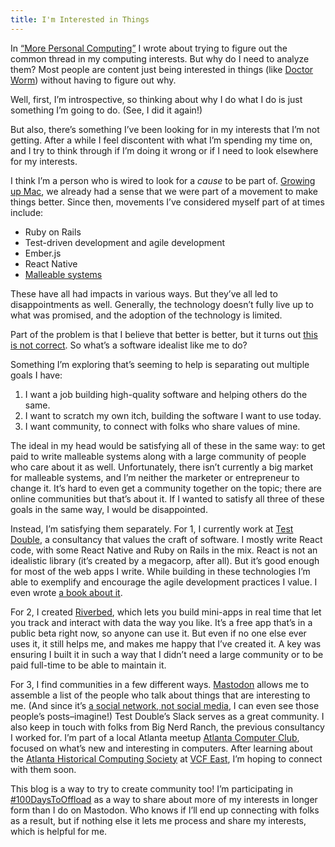 ```yaml
---
title: I'm Interested in Things
---
```


In [“More Personal Computing”](/2023/08/03/more-personal-computing) I wrote about trying to figure out the common thread in my computing interests. But why do I need to analyze them? Most people are content just being interested in things (like [Doctor Worm](https://youtu.be/mHliXVifhEM)) without having to figure out why.

Well, first, I’m introspective, so thinking about why I do what I do is just something I’m going to do. (See, I did it again!)

But also, there’s something I’ve been looking for in my interests that I’m not getting. After a while I feel discontent with what I’m spending my time on, and I try to think through if I’m doing it wrong or if I need to look elsewhere for my interests.

I think I’m a person who is wired to look for a *cause* to be part of. [Growing up Mac](/2023/08/06/growing-up-mac), we already had a sense that we were part of a movement to make things better. Since then, movements I’ve considered myself part of at times include:

- Ruby on Rails
- Test-driven development and agile development
- Ember.js
- React Native
- [Malleable systems](https://malleable.systems)

These have all had impacts in various ways. But they’ve all led to disappointments as well. Generally, the technology doesn’t fully live up to what was promised, and the adoption of the technology is limited.

Part of the problem is that I believe that better is better, but it turns out [this is not correct](https://dreamsongs.com/RiseOfWorseIsBetter.html). So what’s a software idealist like me to do?

Something I’m exploring that’s seeming to help is separating out multiple goals I have:

1. I want a job building high-quality software and helping others do the same.
2. I want to scratch my own itch, building the software I want to use today.
3. I want community, to connect with folks who share values of mine.

The ideal in my head would be satisfying all of these in the same way: to get paid to write malleable systems along with a large community of people who care about it as well. Unfortunately, there isn’t currently a big market for malleable systems, and I’m neither the marketer or entrepreneur to change it. It’s hard to even get a community together on the topic; there are online communities but that’s about it. If I wanted to satisfy all three of these goals in the same way, I would be disappointed.

Instead, I’m satisfying them separately. For 1, I currently work at [Test Double](https://testdouble.com), a consultancy that values the craft of software. I mostly write React code, with some React Native and Ruby on Rails in the mix. React is not an idealistic library (it’s created by a megacorp, after all). But it’s good enough for most of the web apps I write. While building in these technologies I’m able to exemplify and encourage the agile development practices I value. I even wrote [a book about it](https://outsidein.dev/).

For 2, I created [Riverbed](https://about.riverbed.app), which lets you build mini-apps in real time that let you track and interact with data the way you like. It’s a free app that’s in a public beta right now, so anyone can use it. But even if no one else ever uses it, it still helps me, and makes me happy that I’ve created it. A key was ensuring I built it in such a way that I didn’t need a large community or to be paid full-time to be able to maintain it.

For 3, I find communities in a few different ways. [Mastodon](https://joinmastodon.org) allows me to assemble a list of the people who talk about things that are interesting to me. (And since it’s [a social network, not social media](https://www.theatlantic.com/technology/archive/2022/11/twitter-facebook-social-media-decline/672074/), I can even see those people’s posts–imagine!) Test Double’s Slack serves as a great community. I also keep in touch with folks from Big Nerd Ranch, the previous consultancy I worked for. I’m part of a local Atlanta meetup [Atlanta Computer Club](https://www.meetup.com/atlanta-computer-club-dot-com/), focused on what’s new and interesting in computers. After learning about the [Atlanta Historical Computing Society](https://www.atlhcs.org/) at [VCF East](https://vcfed.org/events/vintage-computer-festival-east/), I’m hoping to connect with them soon.

This blog is a way to try to create community too! I’m participating in [#100DaysToOffload](https://100daystooffload.com/) as a way to share about more of my interests in longer form than I do on Mastodon. Who knows if I’ll end up connecting with folks as a result, but if nothing else it lets me process and share my interests, which is helpful for me.
